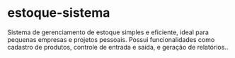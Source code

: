 # estoque-sistema
Sistema de gerenciamento de estoque simples e eficiente, ideal para pequenas empresas e projetos pessoais. Possui funcionalidades como cadastro de produtos, controle de entrada e saída, e geração de relatórios..
